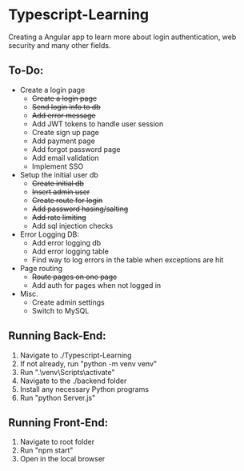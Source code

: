 # Typescript-Learning

Creating a Angular app to learn more about login authentication, web security and many other fields.

## To-Do:
* Create a login page
    * <s>Create a login page</s>
    * <s>Send login info to db</s>
    * <s>Add error message</s>
    * Add JWT tokens to handle user session
    * Create sign up page
    * Add payment page
    * Add forgot password page
    * Add email validation
    * Implement SSO
* Setup the initial user db
    * <s>Create initial db</s>
    * <s>Insert admin user</s>
    * <s>Create route for login</s>
    * <s>Add password hasing/salting</s>
    * <s>Add rate limiting</s>
    * Add sql injection checks
* Error Logging DB:
    * Add error logging db
    * Add error logging table
    * Find way to log errors in the table when exceptions are hit
* Page routing
    * <s>Route pages on one page</s>
    * Add auth for pages when not logged in
* Misc. 
    * Create admin settings
    * Switch to MySQL

## Running Back-End:
1) Navigate to ./Typescript-Learning
2) If not already, run "python -m venv venv"
3) Run ".\venv\Scripts\activate"
4) Navigate to the ./backend folder
5) Install any necessary Python programs
6) Run "python Server.js"

## Running Front-End:
1) Navigate to root folder
2) Run "npm start"
3) Open in the local browser